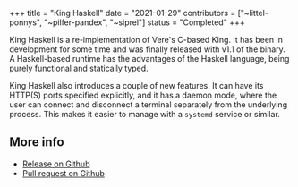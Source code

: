 +++
title = "King Haskell"
date = "2021-01-29"
contributors = ["~littel-ponnys", "~pilfer-pandex", "~siprel"]
status = "Completed"
+++

King Haskell is a re-implementation of Vere's C-based King. It has been in
development for some time and was finally released with v1.1 of the binary. A
Haskell-based runtime has the advantages of the Haskell language, being purely
functional and statically typed.

King Haskell also introduces a couple of new features. It can have its HTTP(S)
ports specified explicitly, and it has a daemon mode, where the user can connect
and disconnect a terminal separately from the underlying process. This makes it
easier to manage with a `systemd` service or similar.

## More info

- [Release on Github](https://github.com/urbit/urbit/releases/tag/urbit-v1.1)
- [Pull request on Github](https://github.com/urbit/urbit/pull/2107)

